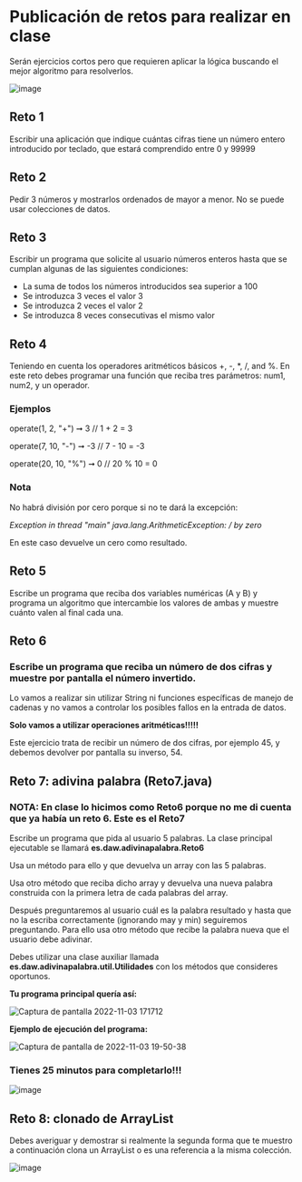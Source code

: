 # Publicación de retos para realizar en clase
Serán ejercicios cortos pero que requieren aplicar la lógica buscando el mejor algoritmo para resolverlos.

![image](https://user-images.githubusercontent.com/91023374/193073112-3148325f-674b-4bed-89b8-e15d72180fd6.png)


## Reto 1
Escribir una aplicación que indique cuántas cifras tiene un número entero introducido por teclado, que estará comprendido entre 0 y 99999

## Reto 2
Pedir 3 números y mostrarlos ordenados de mayor a menor.
No se puede usar colecciones de datos.


## Reto 3 

Escribir un programa que solicite al usuario números enteros hasta que se cumplan algunas de las siguientes condiciones:

- La suma de todos los números introducidos sea superior a 100
- Se introduzca 3 veces el valor 3
- Se introduzca 2 veces el valor 2
- Se introduzca 8 veces consecutivas el mismo valor

## Reto 4
Teniendo en cuenta los operadores aritméticos básicos +, -, *, /, and %. 
En este reto debes programar una función que reciba tres parámetros: num1, num2, y un operador.

### Ejemplos

operate(1, 2, "+") ➞ 3
// 1 + 2 = 3

operate(7, 10, "-") ➞ -3
// 7 - 10 = -3

operate(20, 10, "%") ➞ 0
// 20 % 10 = 0

### Nota

No habrá división por cero porque si no te dará la excepción:

*Exception in thread "main" java.lang.ArithmeticException: / by zero*

En este caso devuelve un cero como resultado.

## Reto 5

Escribe un programa que reciba dos variables numéricas (A y B) y programa un algoritmo que intercambie los valores de ambas y muestre cuánto valen al final cada una.

## Reto 6

### Escribe un programa que reciba un número de dos cifras y muestre por pantalla el número invertido.

Lo vamos a realizar sin utilizar String ni funciones específicas de manejo de cadenas y no vamos a controlar los posibles fallos en la entrada de datos.

**Solo vamos a utilizar operaciones aritméticas!!!!!**

Este ejercicio trata de recibir un número de dos cifras, por ejemplo 45, y debemos devolver por pantalla su inverso, 54.

## Reto 7: adivina palabra (Reto7.java) 
### NOTA: En clase lo hicimos como Reto6 porque no me di cuenta que ya había un reto 6. Este es el Reto7

Escribe un programa que pida al usuario 5 palabras. La clase principal ejecutable se llamará **es.daw.adivinapalabra.Reto6**

Usa un método para ello y que devuelva un array con las 5 palabras.

Usa otro método que reciba dicho array y devuelva una nueva palabra construida con la primera letra de cada palabras del array.

Después preguntaremos al usuario cuál es la palabra resultado y hasta que no la escriba correctamente (ignorando may y min) seguiremos preguntando. Para ello usa otro método que recibe la palabra nueva que el usuario debe adivinar.

Debes utilizar una clase auxiliar llamada **es.daw.adivinapalabra.util.Utilidades** con los métodos que consideres oportunos.

**Tu programa principal quería así:**

![Captura de pantalla 2022-11-03 171712](https://user-images.githubusercontent.com/91023374/199775601-09cd2450-599f-4c9a-a82f-d8971a8d4fe6.jpg)


**Ejemplo de ejecución del programa:**

![Captura de pantalla de 2022-11-03 19-50-38](https://user-images.githubusercontent.com/91023374/199809258-7a28c88c-616c-4fc5-a909-85242886431c.png)


### Tienes 25 minutos para completarlo!!!

![image](https://user-images.githubusercontent.com/91023374/199775751-c57cb526-5770-41ea-beb4-680d7415972d.png)

 ## Reto 8: clonado de ArrayList
 
 Debes averiguar y demostrar si realmente la segunda forma que te muestro a continuación clona un ArrayList o es una referencia a la misma colección.
 
 ![image](https://user-images.githubusercontent.com/91023374/217856730-9f971792-2426-4359-ae62-45e0a3e3f786.png)

